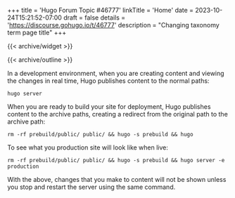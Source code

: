 +++
title = 'Hugo Forum Topic #46777'
linkTitle = 'Home'
date = 2023-10-24T15:21:52-07:00
draft = false
details = 'https://discourse.gohugo.io/t/46777'
description = "Changing taxonomy term page title"
+++

{{< archive/widget >}}

{{< archive/outline >}}

In a development environment, when you are creating content and viewing the changes in real time, Hugo publishes content to the normal paths:

```text
hugo server
```

When you are ready to build your site for deployment, Hugo publishes content to the archive paths, creating a redirect from the original path to the archive path:

```text
rm -rf prebuild/public/ public/ && hugo -s prebuild && hugo
```

To see what you production site will look like when live:

```text
rm -rf prebuild/public/ public/ && hugo -s prebuild && hugo server -e production
```

With the above, changes that you make to content will not be shown unless you stop and restart the server using the same command.
